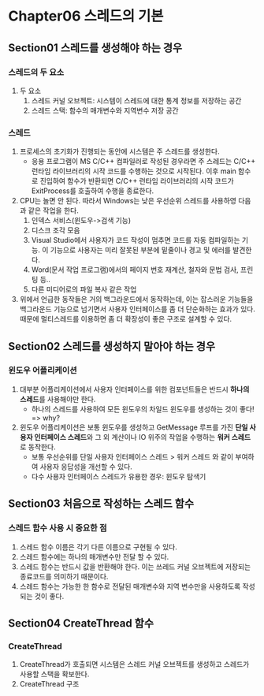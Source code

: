 # Chapter06 스레드의 기본
## Section01 스레드를 생성해야 하는 경우
### 스레드의 두 요소
1. 두 요소
    1) 스레드 커널 오브젝트: 시스템이 스레드에 대한 통계 정보를 저장하는 공간
    2) 스레드 스택: 함수의 매개변수와 지역변수 저장 공간

### 스레드
1. 프로세스의 초기화가 진행되는 동안에 시스템은 주 스레드를 생성한다.
    * 응용 프로그램이 MS C/C++ 컴파일러로 작성된 경우라면 주 스레드는 C/C++ 런타임 라이브러리의 시작 코드를 수행하는 것으로 시작된다. 이후 main 함수로 진입하여 함수가 반환되면 C/C++ 런타임 라이브러리의 시작 코드가 ExitProcess를 호출하여 수행을 종료한다.
2. CPU는 놀면 안 된다. 따라서 Windows는 낮은 우선순위 스레드를 사용하영 다음과 같은 작업을 한다.
    1) 인덱스 서비스(윈도우->검색 기능)
    2) 디스크 조각 모음
    3) Visual Studio에서 사용자가 코드 작성이 멈추면 코드를 자동 컴파일하는 기능. 이 기능으로 사용자는 미리 잘못된 부분에 밑줄이나 경고 및 에러를 발견한다.
    4) Word(문서 작업 프로그램)에서의 페이지 번호 재계산, 철자와 문법 검사, 프린팅 등..
    5) 다른 미디어로의 파일 복사 같은 작업
3. 위에서 언급한 동작들은 거의 백그라운드에서 동작하는데, 이는 잡스러운 기능들을 백그라운드 기능으로 넘기면서 사용자 인터페이스를 좀 더 단순화하는 효과가 있다. 때문에 멀티스레드를 이용하면 좀 더 확장성이 좋은 구조로 설계할 수 있다.

## Section02 스레드를 생성하지 말아야 하는 경우
### 윈도우 어플리케이션
1. 대부분 어플리케이션에서 사용자 인터페이스를 위한 컴포넌트들은 반드시 **하나의 스레드**를 사용해야만 한다.
    * 하나의 스레드를 사용하여 모든 윈도우의 차일드 윈도우를 생성하는 것이 좋다! => why?
2. 윈도우 어플리케이션은 보통 윈도우를 생성하고 GetMessage 루프를 가진 **단일 사용자 인터페이스 스레드**와 그 외 계산이나 IO 위주의 작업을 수행하는 **워커 스레드**로 동작한다.
    * 보통 우선순위를 단일 사용자 인터페이스 스레드 > 워커 스레드 와 같이 부여하여 사용자 응답성을 개선할 수 있다.
    * 다수 사용자 인터페이스 스레드가 유용한 경우: 윈도우 탐색기

## Section03 처음으로 작성하는 스레드 함수
### 스레드 함수 사용 시 중요한 점
1. 스레드 함수 이름은 각기 다른 이름으로 구현될 수 있다.
2. 스레드 함수에는 하나의 매개변수만 전달 할 수 있다.
3. 스레드 함수는 반드시 값을 반환해야 한다. 이는 쓰레드 커널 오브젝트에 저장되는 종료코드를 의미하기 때문이다.
4. 스레드 함수는 가능한 한 함수로 전달된 매개변수와 지역 변수만을 사용하도록 작성되는 것이 좋다.

## Section04 CreateThread 함수
### CreateThread
1. CreateThread가 호출되면 시스템은 스레드 커널 오브젝트를 생성하고 스레드가 사용할 스택을 확보한다.
2. CreateThread 구조
    <pre><code>
    
    </code></pre>
